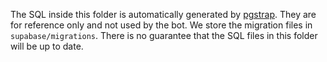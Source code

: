 The SQL inside this folder is automatically generated by [pgstrap](https://github.com/seveibar/pgstrap). They are for reference only and not used by the bot. We store the migration files in `supabase/migrations`. There is no guarantee that the SQL files in this folder will be up to date.